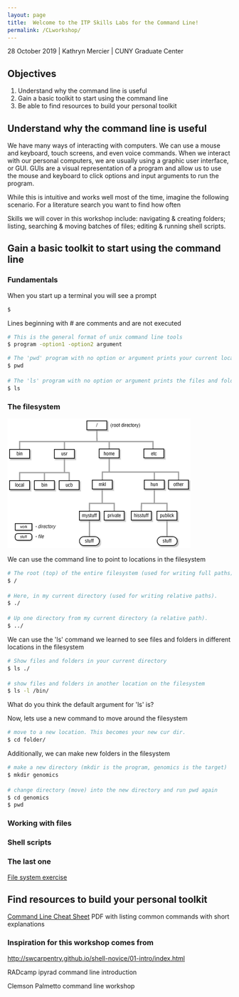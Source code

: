 ```yaml
---
layout: page
title:  Welcome to the ITP Skills Labs for the Command Line!
permalink: /CLworkshop/
---
```


28 October 2019 \| Kathryn Mercier \| CUNY Graduate Center

## __Objectives__

1. Understand why the command line is useful
2. Gain a basic toolkit to start using the command line
3. Be able to find resources to build your personal toolkit

## __Understand why the command line is useful__

We have many ways of interacting with computers. We can use a mouse and keyboard, touch screens, and even voice commands. When we interact with our personal computers, we are usually using a graphic user interface, or GUI. GUIs are a visual representation of a program and allow us to use the mouse and keyboard to click options and input arguments to run the program. 

While this is intuitive and works well most of the time, imagine the following scenario. For a literature search you want to find how often 

Skills we will cover in this workshop include: navigating & creating folders; listing, searching & moving batches of files; editing & running shell scripts.

## __Gain a basic toolkit to start using the command line__

### Fundamentals

When you start up a terminal you will see a prompt

```bash
$ 
```

Lines beginning with # are comments and are not executed

```bash
# This is the general format of unix command line tools
$ program -option1 -option2 argument
```

```bash
# The 'pwd' program with no option or argument prints your current location
$ pwd

# The 'ls' program with no option or argument prints the files and folders in your current location
$ ls 
```

### The filesystem

![File System](Filesystem_tree.png)

We can use the command line to point to locations in the filesystem

```bash
# The root (top) of the entire filesystem (used for writing full paths).
$ /

# Here, in my current directory (used for writing relative paths).
$ ./

# Up one directory from my current directory (a relative path).
$ ../
```

We can use the 'ls' command we learned to see files and folders in different locations in the filesystem

```bash
# Show files and folders in your current directory
$ ls ./

# show files and folders in another location on the filesystem
$ ls -l /bin/
```

What do you think the default argument for 'ls' is?

Now, lets use a new command to move around the filesystem

```bash
# move to a new location. This becomes your new cur dir.
$ cd folder/
```
Additionally, we can make new folders in the filesystem

```bash
# make a new directory (mkdir is the program, genomics is the target)
$ mkdir genomics

# change directory (move) into the new directory and run pwd again
$ cd genomics
$ pwd
```

### Working with files

### Shell scripts

### The last one

[File system exercise](FSexercise/)

## __Find resources to build your personal toolkit__

[Command Line Cheat Sheet](https://www.git-tower.com/blog/command-line-cheat-sheet/) PDF with listing common commands with short explanations

### Inspiration for this workshop comes from 

http://swcarpentry.github.io/shell-novice/01-intro/index.html

RADcamp ipyrad command line introduction

Clemson Palmetto command line workshop
